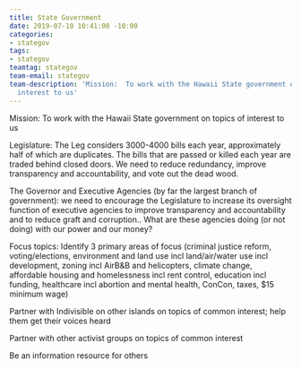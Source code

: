 ```yaml
---
title: State Government
date: 2019-07-10 10:41:00 -10:00
categories:
- stategov
tags:
- stategov
teamtag: stategov
team-email: stategov
team-description: 'Mission:  To work with the Hawaii State government on topics of
  interest to us'
---
```


Mission:  To work with the Hawaii State government on topics of interest to us

Legislature:  The Leg considers 3000-4000 bills each year, approximately half of which are duplicates.  The bills that are passed or killed each year are traded behind closed doors.  We need to reduce redundancy, improve transparency and accountability, and vote out the dead wood.

The Governor and Executive Agencies (by far the largest branch of government):   we need to encourage the Legislature to increase its oversight function of executive agencies to improve transparency and accountability and to reduce graft and corruption..   What are these agencies doing (or not doing) with our power and our money?

Focus topics:  Identify 3 primary areas of focus (criminal justice reform, voting/elections, environment and land use incl land/air/water use incl development, zoning incl AirB&B and helicopters, climate change, affordable housing and homelessness incl rent control, education incl funding, healthcare incl abortion and mental health, ConCon, taxes, $15 minimum wage)

Partner with Indivisible on other islands on topics of common interest; help them get their voices heard 

Partner with other activist groups on topics of common interest

Be an information resource for others
